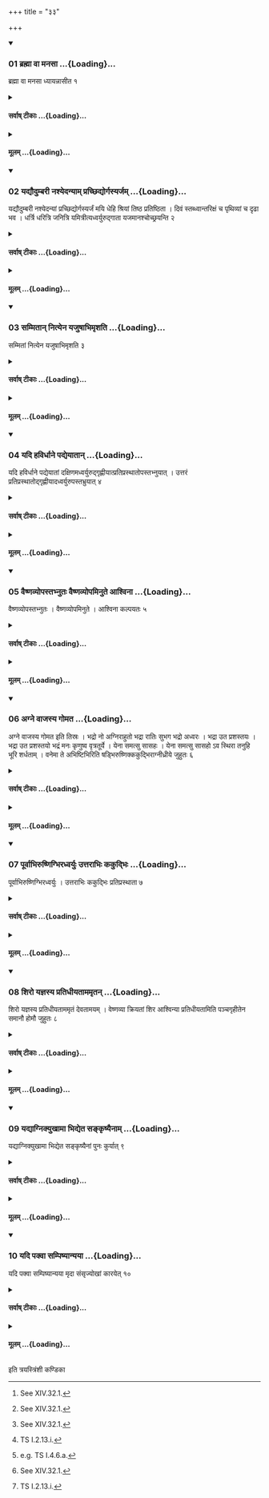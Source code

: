 +++
title = "३३"

+++

<div class="js_include" includetitle="true" newlevelforh1="3" unfilled url="/vedAH_yajuH/taittirIyam/sUtram/ApastambaH/shrautam/vishvAsa-prastutiH/14/33/01_brahmA_vA_manasA.md">
<details open><summary><h3>01 ब्रह्मा वा मनसा ...{Loading}...</h3></summary>

ब्रह्मा वा मनसा ध्यायन्नासीत १
</details>
</div>
<div class="js_include collapsed" newlevelforh1="4" title="सर्वाष् टीकाः" unfilled url="/vedAH_yajuH/taittirIyam/sUtram/ApastambaH/shrautam/sarvASh_TIkAH/14/33/01_brahmA_vA_manasA.md">
<details><summary><h4>सर्वाष् टीकाः ...{Loading}...</h4></summary>
<details><summary>थिते</summary>

1. Or the Brahman should remain seated while meditating (on these sacred utterances).[^1]  

[^1]: See XIV.32.1. 
</details>
</details>
</div>
<div class="js_include collapsed" newlevelforh1="4" title="मूलम्" unfilled url="/vedAH_yajuH/taittirIyam/sUtram/ApastambaH/shrautam/mUlam/14/33/01_brahmA_vA_manasA.md">
<details><summary><h4>मूलम् ...{Loading}...</h4></summary>

ब्रह्मा वा मनसा ध्यायन्नासीत १
</details>
</div>
<div class="js_include" includetitle="true" newlevelforh1="3" unfilled url="/vedAH_yajuH/taittirIyam/sUtram/ApastambaH/shrautam/vishvAsa-prastutiH/14/33/02_yadyaudumbarI_nashyedanyAm_prachChidyorgasyarjam.md">
<details open><summary><h3>02 यद्यौदुम्बरी नश्येदन्याम् प्रच्छिद्योर्गस्यर्जम् ...{Loading}...</h3></summary>

यद्यौदुम्बरी नश्येदन्यां प्रच्छिद्योर्गस्यर्जं मयि धेहि श्रियां तिष्ठ प्रतिष्ठिता । दिवं स्तब्ध्वान्तरिक्षं च पृथिव्यां च दृढा भव । धर्त्रि धरित्रि जनित्रि यमित्रीत्यध्वर्युरुद्गाता यजमानश्चोच्छ्रयन्ति २
</details>
</div>
<div class="js_include collapsed" newlevelforh1="4" title="सर्वाष् टीकाः" unfilled url="/vedAH_yajuH/taittirIyam/sUtram/ApastambaH/shrautam/sarvASh_TIkAH/14/33/02_yadyaudumbarI_nashyedanyAm_prachChidyorgasyarjam.md">
<details><summary><h4>सर्वाष् टीकाः ...{Loading}...</h4></summary>
<details><summary>थिते</summary>

2. If the Audumbarī (post of Udumbara-wood) is destroyed con account of worms etc.) having cut (i.e. having got prepared) another (Audumbarī-post), the Adhvaryu, Udgatr̥ and the sacrificer raise it with ūrgasyūrjaṁ mayi dhehi.... 
</details>
</details>
</div>
<div class="js_include collapsed" newlevelforh1="4" title="मूलम्" unfilled url="/vedAH_yajuH/taittirIyam/sUtram/ApastambaH/shrautam/mUlam/14/33/02_yadyaudumbarI_nashyedanyAm_prachChidyorgasyarjam.md">
<details><summary><h4>मूलम् ...{Loading}...</h4></summary>

यद्यौदुम्बरी नश्येदन्यां प्रच्छिद्योर्गस्यर्जं मयि धेहि श्रियां तिष्ठ प्रतिष्ठिता । दिवं स्तब्ध्वान्तरिक्षं च पृथिव्यां च दृढा भव । धर्त्रि धरित्रि जनित्रि यमित्रीत्यध्वर्युरुद्गाता यजमानश्चोच्छ्रयन्ति २
</details>
</div>
<div class="js_include" includetitle="true" newlevelforh1="3" unfilled url="/vedAH_yajuH/taittirIyam/sUtram/ApastambaH/shrautam/vishvAsa-prastutiH/14/33/03_sammitAn_nityena_yajuShAbhimRshati.md">
<details open><summary><h3>03 सम्मितान् नित्येन यजुषाभिमृशति ...{Loading}...</h3></summary>

सम्मितां नित्येन यजुषाभिमृशति ३
</details>
</div>
<div class="js_include collapsed" newlevelforh1="4" title="सर्वाष् टीकाः" unfilled url="/vedAH_yajuH/taittirIyam/sUtram/ApastambaH/shrautam/sarvASh_TIkAH/14/33/03_sammitAn_nityena_yajuShAbhimRshati.md">
<details><summary><h4>सर्वाष् टीकाः ...{Loading}...</h4></summary>
<details><summary>थिते</summary>

3. After it is raised, (the Adhvaryu) touches it with the usual formula.[^1]   

[^1]: viz. TS I.3.1.i; cp. XI. 10.1. 
</details>
</details>
</div>
<div class="js_include collapsed" newlevelforh1="4" title="मूलम्" unfilled url="/vedAH_yajuH/taittirIyam/sUtram/ApastambaH/shrautam/mUlam/14/33/03_sammitAn_nityena_yajuShAbhimRshati.md">
<details><summary><h4>मूलम् ...{Loading}...</h4></summary>

सम्मितां नित्येन यजुषाभिमृशति ३
</details>
</div>
<div class="js_include" includetitle="true" newlevelforh1="3" unfilled url="/vedAH_yajuH/taittirIyam/sUtram/ApastambaH/shrautam/vishvAsa-prastutiH/14/33/04_yadi_havirdhAne_padyeyAtAn.md">
<details open><summary><h3>04 यदि हविर्धाने पद्येयातान् ...{Loading}...</h3></summary>

यदि हविर्धाने पद्येयातां दक्षिणमध्वर्युरुद्गृह्णीयात्प्रतिप्रस्थातोपस्तभ्नुयात् । उत्तरं प्रतिप्रस्थातोद्गृह्णीयादध्वर्युरुपस्तभ्रुयात् ४
</details>
</div>
<div class="js_include collapsed" newlevelforh1="4" title="सर्वाष् टीकाः" unfilled url="/vedAH_yajuH/taittirIyam/sUtram/ApastambaH/shrautam/sarvASh_TIkAH/14/33/04_yadi_havirdhAne_padyeyAtAn.md">
<details><summary><h4>सर्वाष् टीकाः ...{Loading}...</h4></summary>
<details><summary>थिते</summary>

4. If the two Havirdhāna(-carts) collapse, the Adhvaryu should lift the southern; the Pratiprasthātr̥ should prop it up. The Pratiprasthātr̥ should lift up the northern, the Adhvaryu should prop it up. 

</details>
</details>
</div>
<div class="js_include collapsed" newlevelforh1="4" title="मूलम्" unfilled url="/vedAH_yajuH/taittirIyam/sUtram/ApastambaH/shrautam/mUlam/14/33/04_yadi_havirdhAne_padyeyAtAn.md">
<details><summary><h4>मूलम् ...{Loading}...</h4></summary>

यदि हविर्धाने पद्येयातां दक्षिणमध्वर्युरुद्गृह्णीयात्प्रतिप्रस्थातोपस्तभ्नुयात् । उत्तरं प्रतिप्रस्थातोद्गृह्णीयादध्वर्युरुपस्तभ्रुयात् ४
</details>
</div>
<div class="js_include" includetitle="true" newlevelforh1="3" unfilled url="/vedAH_yajuH/taittirIyam/sUtram/ApastambaH/shrautam/vishvAsa-prastutiH/14/33/05_vaiShNavyopastabhnutaH_vaiShNavyopaminute_AshvinA.md">
<details open><summary><h3>05 वैष्णव्योपस्तभ्नुतः वैष्णव्योपमिनुते आश्विना ...{Loading}...</h3></summary>

वैष्णव्योपस्तभ्नुतः । वैष्णव्योपमिनुते । आश्विना कल्पयतः ५
</details>
</div>
<div class="js_include collapsed" newlevelforh1="4" title="सर्वाष् टीकाः" unfilled url="/vedAH_yajuH/taittirIyam/sUtram/ApastambaH/shrautam/sarvASh_TIkAH/14/33/05_vaiShNavyopastabhnutaH_vaiShNavyopaminute_AshvinA.md">
<details><summary><h4>सर्वाष् टीकाः ...{Loading}...</h4></summary>
<details><summary>थिते</summary>

5. They prop (the Havirdhāna-carts) with a verse connected with Viṣṇu.[^1] with a verse connected with Viṣṇu[^2] one, fixes (a post) and with a verse connected with Aśvins,[^3] they make them (the carts) properly set.   

[^1]: e.g. TS I.2.13.e.   

[^2]: TS I.2.13.i.  

[^3]: e.g. TS I.4.6.a.  
</details>
</details>
</div>
<div class="js_include collapsed" newlevelforh1="4" title="मूलम्" unfilled url="/vedAH_yajuH/taittirIyam/sUtram/ApastambaH/shrautam/mUlam/14/33/05_vaiShNavyopastabhnutaH_vaiShNavyopaminute_AshvinA.md">
<details><summary><h4>मूलम् ...{Loading}...</h4></summary>

वैष्णव्योपस्तभ्नुतः । वैष्णव्योपमिनुते । आश्विना कल्पयतः ५
</details>
</div>
<div class="js_include" includetitle="true" newlevelforh1="3" unfilled url="/vedAH_yajuH/taittirIyam/sUtram/ApastambaH/shrautam/vishvAsa-prastutiH/14/33/06_agne_vAjasya_gomata.md">
<details open><summary><h3>06 अग्ने वाजस्य गोमत ...{Loading}...</h3></summary>

अग्ने वाजस्य गोमत इति तिस्रः । भद्रो नो अग्निराहुतो भद्रा रातिः सुभग भद्रो अध्वरः । भद्रा उत प्रशस्तयः । भद्रा उत प्रशस्तयो भद्रं मनः कृणुष्व वृत्रतूर्ये । येना समत्सु सासहः । येना समत्सु सासहो ऽव स्थिरा तनुहि भूरि शर्धताम् । वनेमा ते अभिष्टिभिरिति षड्भिरुष्णिक्ककुद्भिराग्नीध्रीये जुहुतः ६
</details>
</div>
<div class="js_include collapsed" newlevelforh1="4" title="सर्वाष् टीकाः" unfilled url="/vedAH_yajuH/taittirIyam/sUtram/ApastambaH/shrautam/sarvASh_TIkAH/14/33/06_agne_vAjasya_gomata.md">
<details><summary><h4>सर्वाष् टीकाः ...{Loading}...</h4></summary>
<details><summary>थिते</summary>

6. The three verses (beginning with agne vājasya gomataḥ[^1] (are in Uṣṇih-metre); the three verses beginning with utara no agnirāhutaḥ...[^2] (are in Kakubh-metre). With (these verses in) Uṣṇih and Kakubh, (the Adhvarvu and me Pratiprasthātr̥) offer libations (of ghee) in the Āgnīdhra's (fire hearth).   

[^1]: TS IV.4.4.q-s; VS XV.35.37.  

[^2]: VS XV.38-40.  
</details>
</details>
</div>
<div class="js_include collapsed" newlevelforh1="4" title="मूलम्" unfilled url="/vedAH_yajuH/taittirIyam/sUtram/ApastambaH/shrautam/mUlam/14/33/06_agne_vAjasya_gomata.md">
<details><summary><h4>मूलम् ...{Loading}...</h4></summary>

अग्ने वाजस्य गोमत इति तिस्रः । भद्रो नो अग्निराहुतो भद्रा रातिः सुभग भद्रो अध्वरः । भद्रा उत प्रशस्तयः । भद्रा उत प्रशस्तयो भद्रं मनः कृणुष्व वृत्रतूर्ये । येना समत्सु सासहः । येना समत्सु सासहो ऽव स्थिरा तनुहि भूरि शर्धताम् । वनेमा ते अभिष्टिभिरिति षड्भिरुष्णिक्ककुद्भिराग्नीध्रीये जुहुतः ६
</details>
</div>
<div class="js_include" includetitle="true" newlevelforh1="3" unfilled url="/vedAH_yajuH/taittirIyam/sUtram/ApastambaH/shrautam/vishvAsa-prastutiH/14/33/07_pUrvAbhiruShNigbhiradhvaryuH_uttarAbhiH_kakudbhiH.md">
<details open><summary><h3>07 पूर्वाभिरुष्णिग्भिरध्वर्युः उत्तराभिः ककुद्भिः ...{Loading}...</h3></summary>

पूर्वाभिरुष्णिग्भिरध्वर्युः । उत्तराभिः ककुद्भिः प्रतिप्रस्थाता ७
</details>
</div>
<div class="js_include collapsed" newlevelforh1="4" title="सर्वाष् टीकाः" unfilled url="/vedAH_yajuH/taittirIyam/sUtram/ApastambaH/shrautam/sarvASh_TIkAH/14/33/07_pUrvAbhiruShNigbhiradhvaryuH_uttarAbhiH_kakudbhiH.md">
<details><summary><h4>सर्वाष् टीकाः ...{Loading}...</h4></summary>
<details><summary>थिते</summary>

7. The Adhvaryu (offers the libations) with the first (three verses in) Uṣṇiḥ; the Pratiprashtātr̥ (offers the libations) with the next (three verses in) Kakubh. 
</details>
</details>
</div>
<div class="js_include collapsed" newlevelforh1="4" title="मूलम्" unfilled url="/vedAH_yajuH/taittirIyam/sUtram/ApastambaH/shrautam/mUlam/14/33/07_pUrvAbhiruShNigbhiradhvaryuH_uttarAbhiH_kakudbhiH.md">
<details><summary><h4>मूलम् ...{Loading}...</h4></summary>

पूर्वाभिरुष्णिग्भिरध्वर्युः । उत्तराभिः ककुद्भिः प्रतिप्रस्थाता ७
</details>
</div>
<div class="js_include" includetitle="true" newlevelforh1="3" unfilled url="/vedAH_yajuH/taittirIyam/sUtram/ApastambaH/shrautam/vishvAsa-prastutiH/14/33/08_shiro_yajnasya_pratidhIyatAmamRtan.md">
<details open><summary><h3>08 शिरो यज्ञस्य प्रतिधीयताममृतन् ...{Loading}...</h3></summary>

शिरो यज्ञस्य प्रतिधीयताममृतं देवतामयम् । वेष्णव्या क्रियतां शिर आश्विन्या प्रतिधीयतामिति पञ्चगृहीतेन समानौ होमौ जुहुतः ८
</details>
</div>
<div class="js_include collapsed" newlevelforh1="4" title="सर्वाष् टीकाः" unfilled url="/vedAH_yajuH/taittirIyam/sUtram/ApastambaH/shrautam/sarvASh_TIkAH/14/33/08_shiro_yajnasya_pratidhIyatAmamRtan.md">
<details><summary><h4>सर्वाष् टीकाः ...{Loading}...</h4></summary>
<details><summary>थिते</summary>

8. With śiro yajñasya pratidhīyatām... both of them, each reciting this verse, offer (a libation of ghee) in the Āgnīdhra (fire-hearth).   
</details>
</details>
</div>
<div class="js_include collapsed" newlevelforh1="4" title="मूलम्" unfilled url="/vedAH_yajuH/taittirIyam/sUtram/ApastambaH/shrautam/mUlam/14/33/08_shiro_yajnasya_pratidhIyatAmamRtan.md">
<details><summary><h4>मूलम् ...{Loading}...</h4></summary>

शिरो यज्ञस्य प्रतिधीयताममृतं देवतामयम् । वेष्णव्या क्रियतां शिर आश्विन्या प्रतिधीयतामिति पञ्चगृहीतेन समानौ होमौ जुहुतः ८
</details>
</div>
<div class="js_include" includetitle="true" newlevelforh1="3" unfilled url="/vedAH_yajuH/taittirIyam/sUtram/ApastambaH/shrautam/vishvAsa-prastutiH/14/33/09_yadyAgnikyukhAmA_bhidyeta_sankRShyainAm.md">
<details open><summary><h3>09 यद्याग्निक्युखामा भिद्येत सङ्कृष्यैनाम् ...{Loading}...</h3></summary>

यद्याग्निक्युखामा भिद्येत सङ्कृष्यैनां पुनः कुर्यात् ९
</details>
</div>
<div class="js_include collapsed" newlevelforh1="4" title="सर्वाष् टीकाः" unfilled url="/vedAH_yajuH/taittirIyam/sUtram/ApastambaH/shrautam/sarvASh_TIkAH/14/33/09_yadyAgnikyukhAmA_bhidyeta_sankRShyainAm.md">
<details><summary><h4>सर्वाष् टीकाः ...{Loading}...</h4></summary>
<details><summary>थिते</summary>

9. If the fire pan while it is still raw (unbaked) is broken, then having pounded (the pieces of it) he should prepare it again.  
</details>
</details>
</div>
<div class="js_include collapsed" newlevelforh1="4" title="मूलम्" unfilled url="/vedAH_yajuH/taittirIyam/sUtram/ApastambaH/shrautam/mUlam/14/33/09_yadyAgnikyukhAmA_bhidyeta_sankRShyainAm.md">
<details><summary><h4>मूलम् ...{Loading}...</h4></summary>

यद्याग्निक्युखामा भिद्येत सङ्कृष्यैनां पुनः कुर्यात् ९
</details>
</div>
<div class="js_include" includetitle="true" newlevelforh1="3" unfilled url="/vedAH_yajuH/taittirIyam/sUtram/ApastambaH/shrautam/vishvAsa-prastutiH/14/33/10_yadi_pakvA_sampiShyAnyayA.md">
<details open><summary><h3>10 यदि पक्वा सम्पिष्यान्यया ...{Loading}...</h3></summary>

यदि पक्वा सम्पिष्यान्यया मृदा संसृज्योखां कारयेत् १०
</details>
</div>
<div class="js_include collapsed" newlevelforh1="4" title="सर्वाष् टीकाः" unfilled url="/vedAH_yajuH/taittirIyam/sUtram/ApastambaH/shrautam/sarvASh_TIkAH/14/33/10_yadi_pakvA_sampiShyAnyayA.md">
<details><summary><h4>सर्वाष् टीकाः ...{Loading}...</h4></summary>
<details><summary>थिते</summary>

10. If it breaks (after it has been already) baked, he should, after having mixed (the pieces of it) with another clay prepare (a new) fire-pan.  
</details>
</details>
</div>
<div class="js_include collapsed" newlevelforh1="4" title="मूलम्" unfilled url="/vedAH_yajuH/taittirIyam/sUtram/ApastambaH/shrautam/mUlam/14/33/10_yadi_pakvA_sampiShyAnyayA.md">
<details><summary><h4>मूलम् ...{Loading}...</h4></summary>

यदि पक्वा सम्पिष्यान्यया मृदा संसृज्योखां कारयेत् १०
</details>
</div>





  
इति त्रयस्त्रिंशी कण्डिका 
